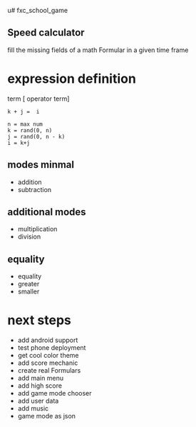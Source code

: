 u# fxc_school_game

## Speed calculator
fill the missing fields of a math Formular in a given time frame

# expression definition
term [ operator term] 


```
k + j =  i

n = max num
k = rand(0, n)
j = rand(0, n - k)
i = k+j
```

## modes minmal
- addition 
- subtraction

## additional modes

- multiplication 
- division 

## equality
- equality
- greater
- smaller

# next steps
- add android support
- test phone deployment
- get cool color theme
- add score mechanic
- create real Formulars
- add main menu
- add high score
- add game mode chooser
- add user data 
- add music
- game mode as json
